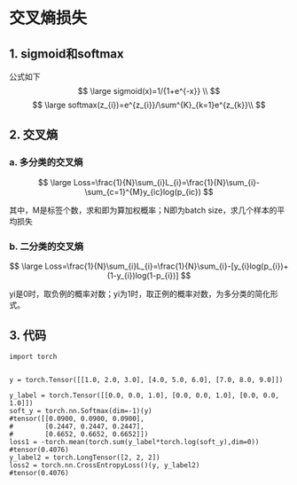 # 交叉熵损失

## 1. sigmoid和softmax

公式如下
$$
\large sigmoid(x)=1/{1+e^{-x}} \\
$$
$$
\large softmax(z_{i})=e^{z_{i}}/\sum^{K}_{k=1}e^{z_{k}}\\
$$

## 2. 交叉熵

### a. 多分类的交叉熵

$$
\large Loss=\frac{1}{N}\sum_{i}L_{i}=\frac{1}{N}\sum_{i}-\sum_{c=1}^{M}y_{ic}log(p_{ic})
$$

其中，M是标签个数，求和即为算加权概率；N即为batch size，求几个样本的平均损失



### b. 二分类的交叉熵

$$
\large Loss=\frac{1}{N}\sum_{i}L_{i}=\frac{1}{N}\sum_{i}-[y_{i}log(p_{i})+(1-y_{i})log(1-p_{i})]
$$

yi是0时，取负例的概率对数；yi为1时，取正例的概率对数，为多分类的简化形式。

## 3. 代码

```
import torch


y = torch.Tensor([[1.0, 2.0, 3.0], [4.0, 5.0, 6.0], [7.0, 8.0, 9.0]])

y_label = torch.Tensor([[0.0, 0.0, 1.0], [0.0, 0.0, 1.0], [0.0, 0.0, 1.0]])
soft_y = torch.nn.Softmax(dim=-1)(y)
#tensor([[0.0900, 0.0900, 0.0900],
#        [0.2447, 0.2447, 0.2447],
#        [0.6652, 0.6652, 0.6652]])
loss1 = -torch.mean(torch.sum(y_label*torch.log(soft_y),dim=0))
#tensor(0.4076)
y_label2 = torch.LongTensor([2, 2, 2])
loss2 = torch.nn.CrossEntropyLoss()(y, y_label2)
#tensor(0.4076)


```

